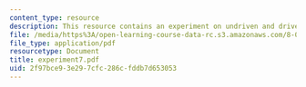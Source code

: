 ```yaml
---
content_type: resource
description: This resource contains an experiment on undriven and driven RLC circuits.
file: /media/https%3A/open-learning-course-data-rc.s3.amazonaws.com/8-02-physics-ii-electricity-and-magnetism-spring-2007/2f97bce93e297cfc286cfddb7d653053_experiment7.pdf
file_type: application/pdf
resourcetype: Document
title: experiment7.pdf
uid: 2f97bce9-3e29-7cfc-286c-fddb7d653053
---
```

